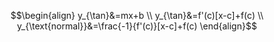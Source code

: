 
$$\begin{align}
y_{\tan}&=mx+b \\
y_{\tan}&=f'(c)[x-c]+f(c) \\
y_{\text{normal}}&=\frac{-1}{f'(c)}[x-c]+f(c)
\end{align}$$
